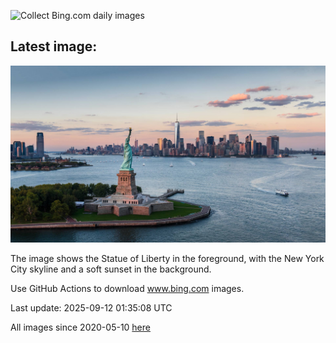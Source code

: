 ![Collect Bing.com daily images](https://github.com/counter2015/bing-daily-images/workflows/Collect%20Bing.com%20daily%20images/badge.svg)
## Latest image:
![](images/LibertyManhattan.jpg)

The image shows the Statue of Liberty in the foreground, with the New York City skyline and a soft sunset in the background.

Use GitHub Actions to download www.bing.com images.

Last update: 2025-09-12 01:35:08 UTC

All images since 2020-05-10 [here](https://github.com/counter2015/bing-daily-images/tree/master/images)
